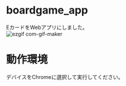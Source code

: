 # boardgame_app
EカードをWebアプリにしました。<br>
![ezgif com-gif-maker](https://user-images.githubusercontent.com/87839643/204463421-c96bd801-3e25-4bd3-bfe2-3c3faa34f412.gif)

# 動作環境
デバイスをChromeに選択して実行してください。
